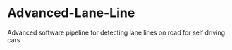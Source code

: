 # Advanced-Lane-Line
Advanced software pipeline for detecting lane lines on road for self driving cars
